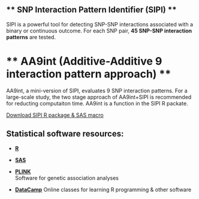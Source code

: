 ## ** SNP Interaction Pattern Identifier (SIPI) **
SIPI is a powerful tool for detecting SNP-SNP interactions associated with a binary or continuous outcome. For each SNP pair, **45 SNP-SNP interaction patterns** are tested.  

# ** AA9int (Additive-Additive 9 interaction pattern approach) **
AA9int, a mini-version of SIPI, evaluates 9 SNP interaction patterns. For a large-scale study, the two stage approach of AA9int+SIPI is recommended for reducting computaiton time. AA9int is a function in the SIPI R packate.  

[Download SIPI R package & SAS macro](https://linhuiyi.github.io/SIPI/)  


## **Statistical software resources:**

- [**R**](https://www.r-project.org/)

- [**SAS**](https://www.sas.com/en_us/solutions/analytics.html)

- [**PLINK**](https://www.cog-genomics.org/plink/2.0/)  
  Software for genetic association analyses

- [**DataCamp**](https://www.datacamp.com/home) 
  Online classes for learning R programming & other software  

